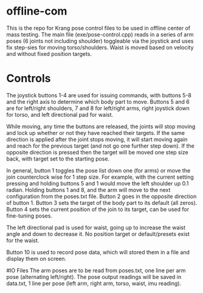# offline-com
This is the repo for Krang pose control files to be used in offline center of mass testing. The main file (exe/pose-control.cpp) reads in a series of arm poses (6 joints not including shoulder) toggleable via the joystick and uses fix step-sies for moving torso/shoulders. Waist is moved based on velocity and without fixed position targets. 

# Controls 
The joystick buttons 1-4 are used for issuing commands, with buttons 5-8 and the right axis to determine which body part to move. Buttons 5 and 6 are for left/right shoulders, 7 and 8 for left/right arms, right joystick down for torso, and left directional pad for waist. 

While moving, any time the buttons are released, the joints will stop moving and lock up whether or not they have reached their targets. If the same direction is applied after the joint stops moving, it will start moving again and reach for the previous target (and not go one further step down). If the opposite direction is pressed then the target will be moved one step size back, with target set to the starting pose.  

In general, button 1 toggles the pose list down one (for arms) or move the join counterclock wise for 1 step size. For example, with the current setting pressing and holding buttons 5 and 1 would move the left shoulder up 0.1 radian. Holding buttons 1 and 8, and the arm will move to the next configuration from the poses.txt file. Button 2 goes in the opposite direction of button 1. Button 3 sets the target of the body part to its default (all zeros). Button 4 sets the current position of the join to its target, can be used for fine-tuning poses. 

The left directional pad is used for waist, going up to increase the waist angle and down to decrease it. No position target or default/presets exist for the waist. 

Button 10 is used to record pose data, which will stored them in a file and display them on screen. 

#IO Files
The arm poses are to be read from poses.txt, one line per arm pose (alternating left/right). The pose output readings will be saved in data.txt, 1 line per pose (left arm, right arm, torso, waist, imu reading).
